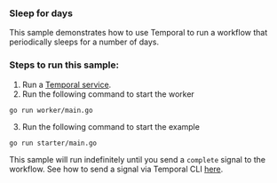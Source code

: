 ### Sleep for days

This sample demonstrates how to use Temporal to run a workflow that periodically sleeps for a number of days.

### Steps to run this sample:
1) Run a [Temporal service](https://github.com/temporalio/samples-go/tree/main/#how-to-use).
2) Run the following command to start the worker
```
go run worker/main.go
```
3) Run the following command to start the example
```
go run starter/main.go
```

This sample will run indefinitely until you send a `complete` signal to the workflow. See how to send a signal via Temporal CLI [here](https://docs.temporal.io/cli/workflow#signal).